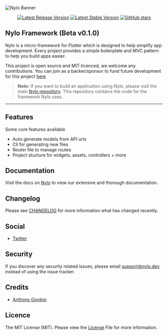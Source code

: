 ![Nylo Banner](https://woosignal.com/images/nylo.png)

<p align="center">
  <a href="/"><img src="https://img.shields.io/github/v/release/nylo-core/framework?style=plastic" alt="Latest Release Version"></a>
  <a href="/"><img src="https://img.shields.io/github/license/nylo-core/framework?style=plastic" alt="Latest Stable Version"></a>
  <a href="/"><img alt="GitHub stars" src="https://img.shields.io/github/stars/nylo-core/framework?style=plastic"></a>
</p>

## Nylo Framework (Beta v0.1.0)

Nylo is a micro-framework for Flutter which is designed to help simplify app development. Every project provides a simple bolierplate and MVC pattern to help you build apps easier. 

This project is open source and MIT-licenced, we welcome any contributions. You can join as a backer/sponsor to fund future development for this project [here](https://nylo.dev/contributions)

> **Note:** If you want to build an application using Nylo, please visit the main [Nylo repository](https://github.com/nylo-core/nylo). This repository contains the code for the framework Nylo uses.

---

## Features
Some core features available 
* Auto generate models from API urls
* Cli for generating new files 
* Router file to manage routes 
* Project stucture for widgets, assets, controllers + more

## Documentation

Visit the docs on [Nylo](https://nylo.dev/docs) to view our extensive and thorough documentation. 

## Changelog
Please see [CHANGELOG](https://github.com/nylo-core/framework/blob/master/CHANGELOG.md) for more information what has changed recently.

## Social
* [Twitter](https://twitter.com/nylo_dev)

## Security
If you discover any security related issues, please email support@nylo.dev instead of using the issue tracker.

## Credits
* [Anthony Gordon](https://github.com/agordn52)

## Licence

The MIT License (MIT). Please view the [License](https://github.com/nylo-core/nylo/blob/master/licence) File for more information.
